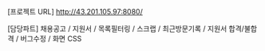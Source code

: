 [프로젝트 URL]
http://43.201.105.97:8080/

[담당파트]
채용공고 /
지원서 /
목록필터링 /
스크랩 /
최근방문기록 /
지원서 합격/불합격 /
버그수정 /
화면 CSS
